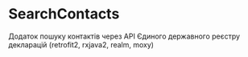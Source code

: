 # SearchContacts
Додаток пошуку контактів через API Єдиного державного реєстру декларацій (retrofit2, rxjava2, realm, moxy)
